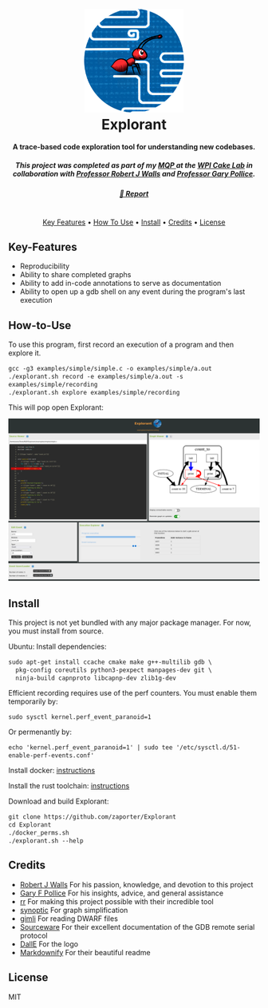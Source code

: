 <h1 >
<h1 align="center">
  <br>
  <a href="https://github.com/zaporter/Explorant"><img src="https://raw.githubusercontent.com/zaporter/Explorant/master/frontend/public/logo_zoomed.png" alt="Explorant" width="200"></a>
  <br>
  Explorant
  <br>
</h1>


<h4 align="center">A trace-based code exploration tool for understanding new codebases.</h4>

<h5 align="center">This project was completed as part of my <a href="https://www.wpi.edu/academics/undergraduate/major-qualifying-project">MQP </a> at the  <a href="https://cake.wpi.edu/">WPI Cake Lab</a> in collaboration with <a href="https://www.wpi.edu/people/faculty/rjwalls">Professor Robert J Walls</a> and <a href="https://www.wpi.edu/people/faculty/gpollice">Professor Gary Pollice</a>.</h5>
<h5 align="center"><a href="https://raw.githubusercontent.com/zaporter/MQP-Documents/master/Final_Report/build/default/default.pdf">📄 Report</a></h5>
<h1></h1>


<p align="center">
  <a href="#key-features">Key Features</a> •
  <a href="#how-to-use">How To Use</a> •
  <a href="#install">Install</a> •
  <a href="#credits">Credits</a> •
  <a href="#license">License</a>
</p>



## Key-Features
- Reproducibility
- Ability to share completed graphs
- Ability to add in-code annotations to serve as documentation
- Ability to open up a gdb shell on any event during the program's last execution

## How-to-Use

To use this program, first record an execution of a program and then explore it.
```
gcc -g3 examples/simple/simple.c -o examples/simple/a.out
./explorant.sh record -e examples/simple/a.out -s examples/simple/recording
./explorant.sh explore examples/simple/recording
```
This will pop open Explorant:

<img src="https://github.com/zaporter/MQP-Documents/blob/master/Final_Report/src/images/design-whole.png" alt="Explorant Whole" width="600">


## Install

This project is not yet bundled with any major package manager. For now, you must install from source.

Ubuntu:
Install dependencies:
```
sudo apt-get install ccache cmake make g++-multilib gdb \
  pkg-config coreutils python3-pexpect manpages-dev git \
  ninja-build capnproto libcapnp-dev zlib1g-dev
```
Efficient recording requires use of the perf counters. You must enable them temporarily by:
```
sudo sysctl kernel.perf_event_paranoid=1
```
Or permenantly by:
```
echo 'kernel.perf_event_paranoid=1' | sudo tee '/etc/sysctl.d/51-enable-perf-events.conf'
```
Install docker: [instructions](https://docs.docker.com/engine/install/ubuntu/)
  
Install the rust toolchain: [instructions](https://www.rust-lang.org/tools/install)
  
Download and build Explorant:
```
git clone https://github.com/zaporter/Explorant
cd Explorant
./docker_perms.sh
./explorant.sh --help
```





## Credits

- [Robert J Walls](https://www.wpi.edu/people/faculty/rjwalls) For his passion, knowledge, and devotion to this project
- [Gary F Pollice](https://www.wpi.edu/people/faculty/gpollice) For his insights, advice, and general assistance
- [rr](https://github.com/rr-debugger/rr) For making this project possible with their incredible tool
- [synoptic](https://github.com/ModelInference/synoptic) For graph simplification
- [gimli](https://docs.rs/gimli/latest/gimli/) For reading DWARF files
- [Sourceware](https://sourceware.org/gdb/onlinedocs/gdb/Remote-Protocol.html) For their excellent documentation of the GDB remote serial protocol
- [DallE](https://openai.com/dall-e-2/) For the logo
- [Markdownify](https://github.com/amitmerchant1990/electron-markdownify) For their beautiful readme


## License

MIT
